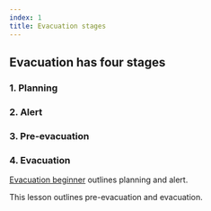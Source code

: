 ```yaml
---
index: 1
title: Evacuation stages
---
```

## Evacuation has four stages

### 1.  Planning 

### 2.  Alert

### 3.  Pre-evacuation

### 4.  Evacuation

[Evacuation beginner](umbrella://lesson/evacuation/0) outlines planning and alert.

This lesson outlines pre-evacuation and evacuation.